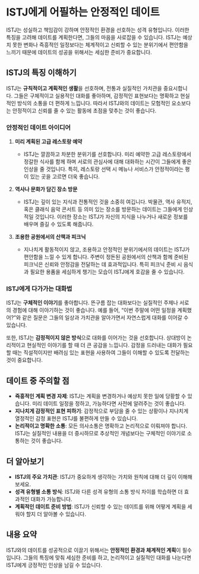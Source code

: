 # ISTJ에게 어필하는 안정적인 데이트

ISTJ는 성실하고 책임감이 강하며 안정적인 환경을 선호하는 성격 유형입니다. 이러한 특징을 고려해 데이트를 계획한다면, 그들의 마음을 사로잡을 수 있습니다. ISTJ는 예상치 못한 변화나 즉흥적인 일정보다는 체계적이고 신뢰할 수 있는 분위기에서 편안함을 느끼기 때문에 데이트의 성공을 위해서는 세심한 준비가 중요합니다.

## ISTJ의 특징 이해하기

ISTJ는 **규칙적이고 계획적인 생활**을 선호하며, 전통과 실질적인 가치관을 중요시합니다. 그들은 구체적이고 실용적인 대화를 좋아하며, 감정적인 표현보다는 명확하고 현실적인 방식의 소통을 더 편하게 느낍니다. 따라서 ISTJ와의 데이트는 모험적인 요소보다는 안정적이고 신뢰를 줄 수 있는 활동에 초점을 맞추는 것이 좋습니다.

### 안정적인 데이트 아이디어

1. **미리 계획된 고급 레스토랑 예약**
   - ISTJ는 깔끔하고 차분한 분위기를 선호합니다. 미리 예약한 고급 레스토랑에서 정갈한 식사를 함께 하며 서로의 관심사에 대해 대화하는 시간이 그들에게 좋은 인상을 줄 것입니다. 특히, 레스토랑 선택 시 메뉴나 서비스가 안정적이라는 평이 있는 곳을 고르면 더욱 좋습니다.

2. **역사나 문화가 담긴 장소 방문**
   - ISTJ는 깊이 있는 지식과 전통적인 것을 소중히 여깁니다. 박물관, 역사 유적지, 혹은 클래식 음악 콘서트 등 의미 있는 장소를 방문하는 데이트는 그들에게 인상적일 것입니다. 이러한 장소는 ISTJ가 자신의 지식을 나누거나 새로운 정보를 배우며 즐길 수 있도록 해줍니다.

3. **조용한 공원에서의 산책과 피크닉**
   - 지나치게 활동적이지 않고, 조용하고 안정적인 분위기에서의 데이트는 ISTJ가 편안함을 느낄 수 있게 합니다. 주변이 정돈된 공원에서의 산책과 함께 준비된 피크닉은 신뢰와 안정감을 전달하는 데 효과적입니다. 특히 피크닉 준비 시 음식과 필요한 용품을 세심하게 챙기는 모습이 ISTJ에게 호감을 줄 수 있습니다.

### ISTJ에게 다가가는 대화법

ISTJ는 **구체적인 이야기**를 좋아합니다. 뜬구름 잡는 대화보다는 실질적인 주제나 서로의 경험에 대해 이야기하는 것이 좋습니다. 예를 들어, “이번 주말에 어떤 일정을 계획했어?”와 같은 질문은 그들의 일상과 가치관을 알아가면서 자연스럽게 대화를 이어갈 수 있습니다.

또한, ISTJ는 **감정적이지 않은 방식**으로 대화를 이어가는 것을 선호합니다. 상대방이 논리적이고 현실적인 이야기를 할 때 더 큰 공감을 느낍니다. 감정을 드러내는 대화가 필요할 때는 직설적이지만 배려심 있는 표현을 사용하여 그들이 이해할 수 있도록 전달하는 것이 중요합니다.

## 데이트 중 주의할 점

- **즉흥적인 계획 변경 자제**: ISTJ는 계획을 변경하거나 예상치 못한 일에 당황할 수 있습니다. 미리 데이트 일정을 정하고, 가능하다면 사전에 알려주는 것이 좋습니다.
- **지나치게 감정적인 표현 피하기**: 감정적으로 부담을 줄 수 있는 상황이나 지나치게 열정적인 감정 표현은 ISTJ를 불편하게 만들 수 있습니다.
- **논리적이고 명확한 소통**: 모든 의사소통은 명확하고 논리적으로 이뤄져야 합니다. ISTJ는 실질적인 내용을 더 중시하므로 추상적인 개념보다는 구체적인 이야기로 소통하는 것이 좋습니다.

## 더 알아보기

- **ISTJ의 주요 가치관**: ISTJ가 중요하게 생각하는 가치와 원칙에 대해 더 깊이 이해해보세요.
- **성격 유형별 소통 방식**: ISTJ와 다른 성격 유형의 소통 방식 차이를 학습하면 더 효과적인 대화가 가능합니다.
- **계획적인 데이트 준비 방법**: ISTJ가 신뢰할 수 있는 데이트를 위해 어떻게 계획을 세워야 할지 더 알아볼 수 있습니다.

## 내용 요약

ISTJ와의 데이트를 성공적으로 이끌기 위해서는 **안정적인 환경과 체계적인 계획**이 필수입니다. 그들의 특징에 맞춰 세심한 준비를 하고, 논리적이고 실질적인 대화를 나눈다면 ISTJ에게 긍정적인 인상을 남길 수 있습니다.